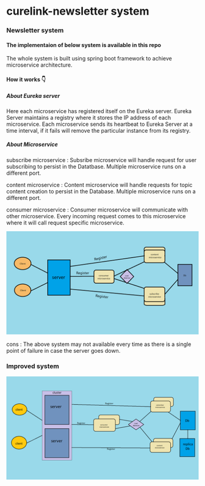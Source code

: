 # curelink-newsletter system

### Newsletter system

 <h4>The implementaion of below system is available in this repo</h4>
   The whole system is built using spring boot framework to achieve microservice architecture.
  <p></p>
  <h4>How it works 👇</h4>
  <h5>About Eureka server</h5>
     Here each microservice has registered itself on the Eureka server.
     Eureka Server maintains a registry where it stores the IP address of each microservice.
     Each microservice sends its heartbeat to Eureka Server at a time interval, if it fails will remove the particular instance from 
     its registry.
  <p></p>
  <h5>About Microservice</h5>
  subscribe microservice : Subsribe microservice will handle request for user subscribing to persist in the Datatbase. Multiple microservice runs on a  different          port.
   <p></p>
  content microservice : Content microservice will handle requests for topic content creation to persist in the Database. Multiple microservice runs on a different         port.
   <p></p>
  consumer microservice : Consumer microservice will communicate with other microservice. Every incoming request comes to this microservice where it will call           request specific microservice.
    <p></p>    
   <img src ="https://github.com/Suvendu-SM/curelink-repo/blob/main/media/curelink%20newsletter.png" width="800px">
  <p></p>
    cons : The above system may not available every time as there is a single point of failure in case the server goes down.

### Improved system

<img src ="https://github.com/Suvendu-SM/curelink-repo/blob/main/media/improve%20curelink.png" width="800px">
